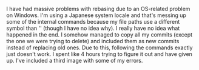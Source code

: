 
I have had massive problems with rebasing due to an OS-related problem on Windows.
I'm using a Japanese system locale and that's messing up some of the internal
commands because my file paths use a different symbol than '\' (though I
have no idea why). I really have no idea what happened in the end. I somehow
managed to copy all my commits (except the one we were trying to delete) and
included them as new commits instead of replacing old ones. Due to this,
following the commands exactly just doesn't work. I spent like 4 hours trying
to figure it out and have given up. I've included a third image with some
of my errors.
